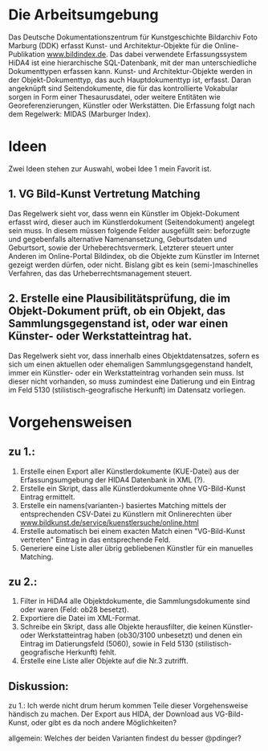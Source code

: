 # Die Arbeitsumgebung

Das Deutsche Dokumentationszentrum für Kunstgeschichte Bildarchiv Foto Marburg (DDK) erfasst Kunst- und Architektur-Objekte für die Online-Publikation www.bildindex.de. Das dabei verwendete Erfassungssystem HiDA4 ist eine hierarchische SQL-Datenbank, mit der man 
unterschiedliche Dokumenttypen erfassen kann. Kunst- und Architektur-Objekte werden in der Objekt-Dokumenttyp, das auch Hauptdokumenttyp ist, erfasst. Daran angeknüpft sind Seitendokumente, die für das kontrollierte Vokabular sorgen in Form einer Thesaurusdatei, 
oder weitere Entitäten wie Georeferenzierungen, Künstler oder Werkstätten.
Die Erfassung folgt nach dem Regelwerk: MIDAS (Marburger Index). 

# Ideen

Zwei Ideen stehen zur Auswahl, wobei Idee 1 mein Favorit ist. 

## 1. VG Bild-Kunst Vertretung Matching
Das Regelwerk sieht vor, dass wenn ein Künstler im Objekt-Dokument erfasst wird, dieser auch im Künstlerdokument (Seitendokument) angelegt sein muss. In diesem müssen folgende Felder ausgefüllt sein: 
beforzugte und gegebenfalls alternative Namenansetzung, Geburtsdaten und Geburtsort, sowie der Urheberechtsvermerk. Letzterer steuert unter Anderen im Online-Portal Bildindex, ob die Objekte zum Künstler im Internet gezeigt werden dürfen, oder nicht. Bislang gibt 
es kein (semi-)maschinelles Verfahren, das das Urheberrechtsmanagement steuert. 

## 2. Erstelle eine Plausibilitätsprüfung, die im Objekt-Dokument prüft, ob ein Objekt, das Sammlungsgegenstand ist, oder war einen Künster- oder Werkstatteintrag hat. 
Das Regelwerk sieht vor, dass innerhalb eines Objektdatensatzes, sofern es sich um einen aktuellen oder ehemaligen Sammlungsgegenstand handelt, immer ein Künstler- oder ein Werkstatteintrag vorhanden sein muss. Ist dieser nicht vorhanden, so muss zumindest eine 
Datierung und ein Eintrag im Feld 5130 (stilistisch-geografische Herkunft) im Datensatz vorliegen.
  
# Vorgehensweisen
## zu 1.:
1. Erstelle einen Export aller Künstlerdokumente (KUE-Datei) aus der Erfassungsumgebung der HIDA4 Datenbank in XML (?). 
2. Erstelle ein Skript, dass alle Künstlerdokumente ohne VG-Bild-Kunst Eintrag ermittelt.
3. Erstelle ein namens(varianten-) basiertes Matching mittels der entsprechenden CSV-Datei zu Künstlern mit Onlinerechten über www.bildkunst.de/service/kuenstlersuche/online.html
4. Erstelle automatisch bei einem exacten Match einen "VG-Bild-Kunst vertreten" Eintrag in das entsprechende Feld.
5. Generiere eine Liste aller übrig gebliebenen Künstler für ein manuelles Matching.

## zu 2.:
1. Filter in HiDA4 alle Objektdokumente, die Sammlungsdokumente sind oder waren (Feld: ob28 besetzt).
2. Exportiere die Datei im XML-Format.
3. Schreibe ein Skript, dass alle Objekte herausfilter, die keinen Künstler- oder Werkstatteintrag haben (ob30/3100 unbesetzt) und denen ein Eintrag im Datierungsfeld (5060), sowie in Feld 5130 (stilistisch-geografische Herkunft) fehlt.
4. Erstelle eine Liste aller Objekte auf die Nr.3 zutrifft.

## Diskussion:
zu 1.: Ich werde nicht drum herum kommen Teile dieser Vorgehensweise händisch zu machen. Der Export aus HIDA, der Download aus VG-Bild-Kunst, oder gibt es da noch andere Möglichkeiten?

allgemein: Welches der beiden Varianten findest du besser @pdinger?
